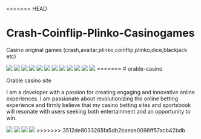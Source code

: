 <<<<<<< HEAD
# Crash-Coinflip-Plinko-Casinogames
 Casino original games (crash,avaitar,plinko,coinflip,plinko,dice,blackjack etc)
 
<img  src="./plinko.png" />
<img  src="./crash.png" />
<img  src="./mine.png" />
<img  src="./diamonds.png" />
<img  src="./coinflip.png" />
<img  src="./plinko2.png" />
<img  src="./limbo.png" />
<img  src="assets/3.png" />
<img  src="assets/4.png" />
<img  src="assets/5.png" />
<img  src="assets/8.png" />
<img  src="./roulette.png" />
=======
# orable-casino

Orable casino site

I am a developer with a passion for creating engaging and innovative online experiences. 
I am passionate about revolutionizing the online betting experience and firmly believe that my casino betting sites and sportsbook will resonate with users seeking both entertainment and an opportunity to win.

<img  src="./home4.jpg" />
<img  src="./home3.jpg" />
<img  src="./home2.jpg" />
<img  src="./home1.jpg" />
>>>>>>> 3512de8033265fa5db2baeae0098ff57acb42bdb
